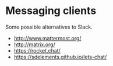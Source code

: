 # Messaging clients

Some possible alternatives to Slack.

 - http://www.mattermost.org/
 - http://matrix.org/
 - https://rocket.chat/
 - https://sdelements.github.io/lets-chat/
